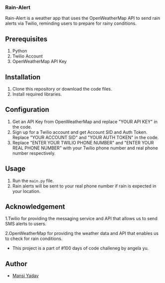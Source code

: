 ### Rain-Alert

Rain-Alert is a weather app that uses the OpenWeatherMap API to send rain alerts via Twilio, reminding users to prepare for rainy conditions.

## Prerequisites
1. Python
2. Twilio Account
3. OpenWeatherMap API Key

## Installation
1. Clone this repository or download the code files.
2. Install required libraries.

## Configuration
1. Get an API Key from OpenWeatherMap and replace "YOUR API KEY" in the code.
2. Sign up for a Twilio account and get Account SID and Auth Token. Replace "YOUR ACCOUNT SID" and "YOUR AUTH TOKEN" in the code.
3. Replace "ENTER YOUR TWILIO PHONE NUMBER" and "ENTER YOUR REAL PHONE NUMBER" with your Twilio phone number and real phone number respectively.

## Usage
1. Run the `main.py` file.
2. Rain alerts will be sent to your real phone number if rain is expected in your location.

## Acknowledgement

1.Twilio for providing the messaging service and API that allows us to send SMS alerts to users.

2.OpenWeatherMap for providing the weather data and API that enables us to check for rain conditions.

- This project is a part of #100 days of code challeneg by angela yu.

## Author

- [Mansi Yadav](https://github.com/FreeSpirit11/rain-alert)
